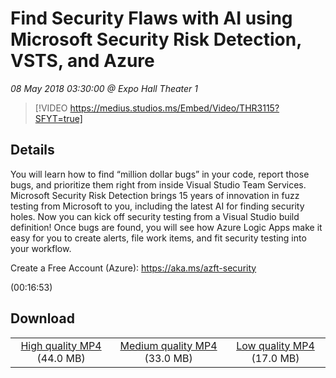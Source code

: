 # Find Security Flaws with AI using Microsoft Security Risk Detection, VSTS, and Azure

*08 May 2018 03:30:00 @ Expo Hall Theater 1*

> [!VIDEO https://medius.studios.ms/Embed/Video/THR3115?SFYT=true]

## Details

<p>You will learn how to find “million dollar bugs” in your code, report those bugs, and prioritize them right from inside Visual Studio Team Services. Microsoft Security Risk Detection brings 15 years of innovation in fuzz testing from Microsoft to you, including the latest AI for finding security holes. Now you can kick off security testing from a Visual Studio build definition! Once bugs are found, you will see how Azure Logic Apps make it easy for you to create alerts, file work items, and fit security testing into your workflow.</p><p>Create a Free Account (Azure): <a href="https://aka.ms/azft-security">https://aka.ms/azft-security</a></p> (00:16:53)

## Download

||||
|:--:|:----:|:-:|
|[High quality MP4](https://sec.ch9.ms/ch9/513b/e07b63b2-8614-49c8-b705-531591cf513b/THR3115_high.mp4) (44.0 MB)|[Medium quality MP4](https://sec.ch9.ms/ch9/513b/e07b63b2-8614-49c8-b705-531591cf513b/THR3115_mid.mp4) (33.0 MB)|[Low quality MP4](https://sec.ch9.ms/ch9/513b/e07b63b2-8614-49c8-b705-531591cf513b/THR3115.mp4) (17.0 MB)|